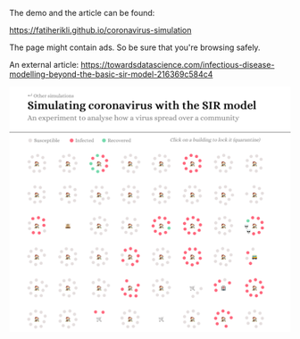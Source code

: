 The demo and the article can be found:

<https://fatiherikli.github.io/coronavirus-simulation>

The page might contain ads. So be sure that you're browsing safely.

An external article:
https://towardsdatascience.com/infectious-disease-modelling-beyond-the-basic-sir-model-216369c584c4

![no-deaths-as-png](https://github.com/fatiherikli/coronavirus-simulation/raw/master/no-deaths.png)
